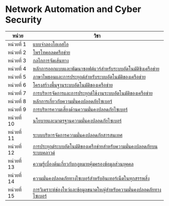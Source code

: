 # Network Automation and Cyber Security

| หน่วย        | วิชา                                                                  |
|-------------|----------------------------------------------------------------------|
| หน่วยที่ 1    | [แบบจำลองโอเอสไอ]()                                                      |
| หน่วยที่ 2    | [โพรโทคอลดครือข่าย]()                                                      |
| หน่วยที่ 3    | [กลไกการจัดเส้นทาง]()                                                      |
| หน่วยที่ 4    | [หลักการออกแบบและพัฒนาซอฟต์แวร์สำหรับระบบอัตโนมัติขิงเครือข่าย]()                 |
| หน่วยที่ 5    | [ภาษาไพธอนและการประยุกต์สำหรับระบบอัตโนมัติของเครือข่าย]()                       |
| หน่วยที่ 6    | [โครงสร้างพื้นฐานระบบอัตโนมัติของเครือข่าย]()                                     |
| หน่วยที่ 7    | [การบริหารจัดการและการประยุกต์ใช้งานระบบอัตโนมัติของเครือข่าย]()                    |
| หน่วยที่ 8    | [หลักการเกี่ยวกับความมั่นคงปลอดภัยไซเบอร์]()                                    |
| หน่วยที่ 9    | [การบริหารความเสี่ยงด้านความมั่นคงปลอดภัยไซเบอร์]()                              |
| หน่วยที่ 10   | [นโยบายและมาตรฐานความมั่นคงปลอดภัยไซเบอร์]()                                 |
| หน่วยที่ 11   | [ระบบบริหารจัดการความมั่นคงปลอดภัยสารสนเทศ]()                                 |
| หน่วยที่ 12   | [การประยุกต์ระบบอัตโนมัติของเครือข่ายสำหรับความมั่นคงปลอดภัยบนระบบคลาวด์]()         |
| หน่วยที่ 13   | [ความรู้เบื่องต้นเกี่ยวกับกฎหมายคุ้มครองข้อมูลส่วนบุคคล]()                            |
| หน่วยที่ 14   | [ความมั่นคงปลอดภัยทางไซเบอร์สำหรับอินเทอร์เน็ตในทุกสรรพสิ่ง]()                      |
| หน่วยที่ 15   | [การวิเคราะห์ช่องโหว่และข้อมูลขนาดใหญ่สำหรับความมั่นคงปลอดภัยทางไซเบอร์]()          |
